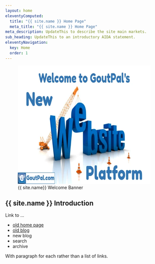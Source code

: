 ```yaml
---
layout: home
eleventyComputed:
  title: "{{ site.name }} Home Page"
  meta_title: "{{ site.name }} Home Page"
meta_description: UpdateThis to describe the site main markets.
sub_heading: UpdateThis to an introductory AIDA statement.
eleventyNavigation:
  key: Home
  order: 1
---
```

<figure class="inner">
<img src="images/goutpal-com-welcome.webp" alt="{{ site.name}} Welcome Banner"  width="610" height="377">
  <figcaption>{{ site.name}} Welcome Banner</figcaption>
</figure>

## {{ site.name }} Introduction

Link to ...
- <a href="/goutpal-com-2020.html">old home page</a>
- <a href="/gout-blog/">old blog</a>
- new blog
- search
- archive

With paragraph for each rather than a list of links.
